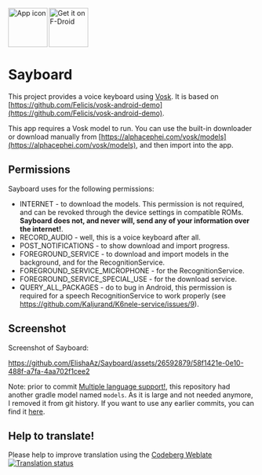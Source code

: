 <img align="left" width="80" height="80"
src="app/src/main/ic_launcher-playstore.png" alt="App icon">
[<img src="https://fdroid.gitlab.io/artwork/badge/get-it-on.png"
    alt="Get it on F-Droid"
    height="80">](https://f-droid.org/en/packages/com.elishaazaria.sayboard/)


# Sayboard

This project provides a voice keyboard using [Vosk](https://alphacephei.com/vosk/android).
It is based on [https://github.com/Felicis/vosk-android-demo](https://github.com/Felicis/vosk-android-demo).

This app requires a Vosk model to run. You can use the built-in downloader or download manually from
[https://alphacephei.com/vosk/models](https://alphacephei.com/vosk/models), and then import into the app.

## Permissions
Sayboard uses for the following permissions:
- INTERNET - to download the models. This permission is not required, and can be revoked through the device settings in compatible ROMs.
**Sayboard does not, and never will, send any of your information over the internet!**.
- RECORD_AUDIO - well, this is a voice keyboard after all.
- POST_NOTIFICATIONS - to show download and import progress.
- FOREGROUND_SERVICE - to download and import models in the background, and for the RecognitionService.
- FOREGROUND_SERVICE_MICROPHONE - for the RecognitionService.
- FOREGROUND_SERVICE_SPECIAL_USE - for the download service.
- QUERY_ALL_PACKAGES - do to bug in Android, this permission is required for a speech RecognitionService to work properly (see https://github.com/Kaljurand/K6nele-service/issues/9).

## Screenshot

Screenshot of Sayboard:

https://github.com/ElishaAz/Sayboard/assets/26592879/58f1421e-0e10-488f-a7fa-4aa702f1cee2

Note: prior to commit [Multiple language support!](https://github.com/ElishaAz/Sayboard/commit/9d61c774e6eb623c2b8603a85a5bd73d98ab9af1),
this repository had another gradle model named `models`. As it is large and not needed anymore, I removed it from git history.
If you want to use any earlier commits, you can find it [here](https://github.com/Felicis/vosk-android-demo/tree/master/models).

## Help to translate!
Please help to improve translation using the [Codeberg Weblate](https://translate.codeberg.org/projects/sayboard/)
<a href="https://translate.codeberg.org/projects/sayboard/">
<img src="https://translate.codeberg.org/widget/sayboard/multi-auto.svg" alt="Translation status" />
</a>

